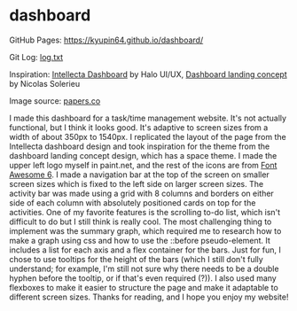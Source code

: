 # dashboard

GitHub Pages: https://kyupin64.github.io/dashboard/

Git Log: [log.txt](log.txt)

Inspiration:
[Intellecta Dashboard](https://dribbble.com/shots/23428580-Intellecta-Dashboard) by Halo UI/UX,
[Dashboard landing concept](https://dribbble.com/shots/18538522-Dashboard-landing-concept) by Nicolas Solerieu

Image source: [papers.co](https://papers.co/desktop/nw64-space-star-blue-night-nature/)

I made this dashboard for a task/time management website. It's not actually functional, but I think it looks good. It's adaptive to screen sizes from a width of about 350px to 1540px. I replicated the layout of the page from the Intellecta dashboard design and took inspiration for the theme from the dashboard landing concept design, which has a space theme. I made the upper left logo myself in paint.net, and the rest of the icons are from [Font Awesome 6](https://fontawesome.com/). I made a navigation bar at the top of the screen on smaller screen sizes which is fixed to the left side on larger screen sizes. The activity bar was made using a grid with 8 columns and borders on either side of each column with absolutely positioned cards on top for the activities. One of my favorite features is the scrolling to-do list, which isn't difficult to do but I still think is really cool. The most challenging thing to implement was the summary graph, which required me to research how to make a graph using css and how to use the ::before pseudo-element. It includes a list for each axis and a flex container for the bars. Just for fun, I chose to use tooltips for the height of the bars (which I still don't fully understand; for example, I'm still not sure why there needs to be a double hyphen before the tooltip, or if that's even required (?)). I also used many flexboxes to make it easier to structure the page and make it adaptable to different screen sizes. Thanks for reading, and I hope you enjoy my website!